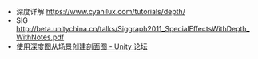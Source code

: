 

- 深度详解 https://www.cyanilux.com/tutorials/depth/
- SIG http://beta.unitychina.cn/talks/Siggraph2011_SpecialEffectsWithDepth_WithNotes.pdf
- [使用深度图从场景创建剖面图 - Unity 论坛](https://forum.unity.com/threads/create-a-cutaway-from-scene-using-depth-map.685927/)
